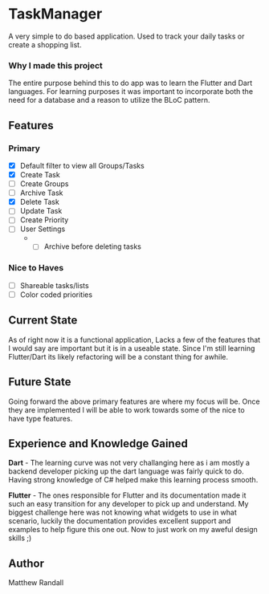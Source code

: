 # TaskManager
A very simple to do based application. Used to track your daily tasks or create a shopping list.

### Why I made this project
The entire purpose behind this to do app was to learn the Flutter and Dart languages. For learning purposes it was important to incorporate both the need for a database and a reason to utilize the BLoC pattern. 

## Features
### Primary
- [x] Default filter to view all Groups/Tasks
- [x] Create Task
- [ ] Create Groups
- [ ] Archive Task
- [x] Delete Task
- [ ] Update Task
- [ ] Create Priority
- [ ] User Settings
    * - [ ] Archive before deleting tasks
    
### Nice to Haves
- [ ] Shareable tasks/lists
- [ ] Color coded priorities

## Current State
As of right now it is a functional application, Lacks a few of the features that I would say are important but it is in a useable state. Since I'm still learning Flutter/Dart its likely refactoring will be a constant thing for awhile.

## Future State
Going forward the above primary features are where my focus will be. Once they are implemented I will be able to work towards some of the nice to have type features.

## Experience and Knowledge Gained
**Dart** - The learning curve was not very challanging here as i am mostly a backend developer picking up the dart language was fairly quick to do. Having strong knowledge of C# helped make this learning process smooth.

**Flutter** - The ones responsible for Flutter and its documentation made it such an easy transition for any developer to pick up and understand. My biggest challenge here was not knowing what widgets to use in what scenario, luckily the documentation provides excellent support and examples to help figure this one out. Now to just work on my aweful design skills ;)

## Author
Matthew Randall
